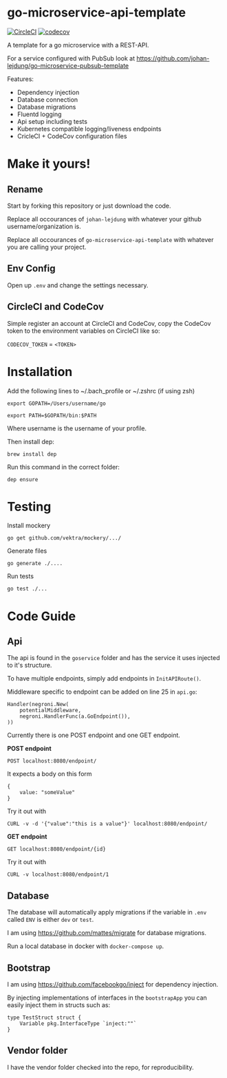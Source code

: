 # go-microservice-api-template

[![CircleCI](https://circleci.com/gh/johan-lejdung/go-microservice-api-template.svg?style=svg)](https://circleci.com/gh/johan-lejdung/go-microservice-api-template)
[![codecov](https://codecov.io/gh/johan-lejdung/go-microservice-api-template/branch/master/graph/badge.svg)](https://codecov.io/gh/johan-lejdung/go-microservice-api-template)

A template for a go microservice with a REST-API.

For a service configured with PubSub look at https://github.com/johan-lejdung/go-microservice-pubsub-template

Features:
- Dependency injection
- Database connection
- Database migrations
- Fluentd logging
- Api setup including tests
- Kubernetes compatible logging/liveness endpoints
- CricleCI + CodeCov configuration files

# Make it yours!

## Rename

Start by forking this repository or just download the code.

Replace all occourances of `johan-lejdung` with whatever your github username/organization is.

Replace all occourances of `go-microservice-api-template` with whatever you are calling your project.

## Env Config

Open up `.env` and change the settings necessary.

## CircleCI and CodeCov

Simple register an account at CircleCI and CodeCov, copy the CodeCov token to the environment variables on CircleCI like so:

`CODECOV_TOKEN` = `<TOKEN>`

# Installation
Add the following lines to ~/.bach_profile or ~/.zshrc (if using zsh)

    export GOPATH=/Users/username/go

    export PATH=$GOPATH/bin:$PATH

Where username is the username of your profile.

Then install dep:

```
brew install dep
```

Run this command in the correct folder:

```
dep ensure
```

# Testing

Install mockery

```
go get github.com/vektra/mockery/.../
```

Generate files
```
go generate ./....
```

Run tests
```
go test ./...
```

# Code Guide

## Api
The api is found in the `goservice` folder and has the service it uses injected to it's structure.

To have multiple endpoints, simply add endpoints in `InitAPIRoute()`.

Middleware specific to endpoint can be added on line 25 in `api.go`:

```
Handler(negroni.New(
    potentialMiddleware,
    negroni.HandlerFunc(a.GoEndpoint()),
))
```

Currently there is one POST endpoint and one GET endpoint.

**POST endpoint**
```
POST localhost:8080/endpoint/
```
It expects a body on this form
```
{
    value: "someValue"
}
```

Try it out with
```
CURL -v -d '{"value":"this is a value"}' localhost:8080/endpoint/
```

**GET endpoint**
```
GET localhost:8080/endpoint/{id}
```

Try it out with
```
CURL -v localhost:8080/endpoint/1
```

## Database
The database will automatically apply migrations if the variable in `.env` called `ENV` is either `dev` or `test`.

I am using https://github.com/mattes/migrate for database migrations.

Run a local database in docker with `docker-compose up`.

## Bootstrap
I am using https://github.com/facebookgo/inject for dependency injection.

By injecting implementations of interfaces in the `bootstrapApp` you can easily inject them in structs such as:

```
type TestStruct struct {
    Variable pkg.InterfaceType `inject:""`
}
```

## Vendor folder
I have the vendor folder checked into the repo, for reproducibility.
